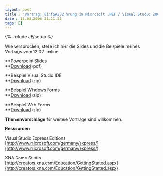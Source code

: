 ```yaml
---
layout: post
title : "Vortrag: Einf&#252;hrung in Microsoft .NET / Visual Studio 2008"
date : 12.02.2008 21:31:32
tags: []
---
```

{% include JB/setup %}

Wie versprochen, stelle ich hier die Slides und die Beispiele meines Vortrags vom 12.02. online.

**Powerpoint Slides  
**[Download](http://www.vb-magazin.de/janm/blog/resources/080212_EinfuehrungNet/Slides.pdf) (pdf)

**Beispiel Visual Studio IDE  
**[Download](http://www.vb-magazin.de/janm/blog/resources/080212_EinfuehrungNet/VisualStudioDemo.zip) (zip)

**Beispiel Windows Forms  
**[Download](http://www.vb-magazin.de/janm/blog/resources/080212_EinfuehrungNet/WindowsFormsDemo.zip) (zip)

**Beispiel Web Forms  
**[Download](http://www.vb-magazin.de/janm/blog/resources/080212_EinfuehrungNet/WebFormsDemo.zip) (zip)

**Themenvorschläge** für weitere Vorträge sind willkommen.

**Ressourcen**

Visual Studio Express Editions  
[http://www.microsoft.com/germany/express/](http://www.microsoft.com/germany/express/)

XNA Game Studio  
[http://creators.xna.com/Education/GettingStarted.aspx](http://creators.xna.com/Education/GettingStarted.aspx)
